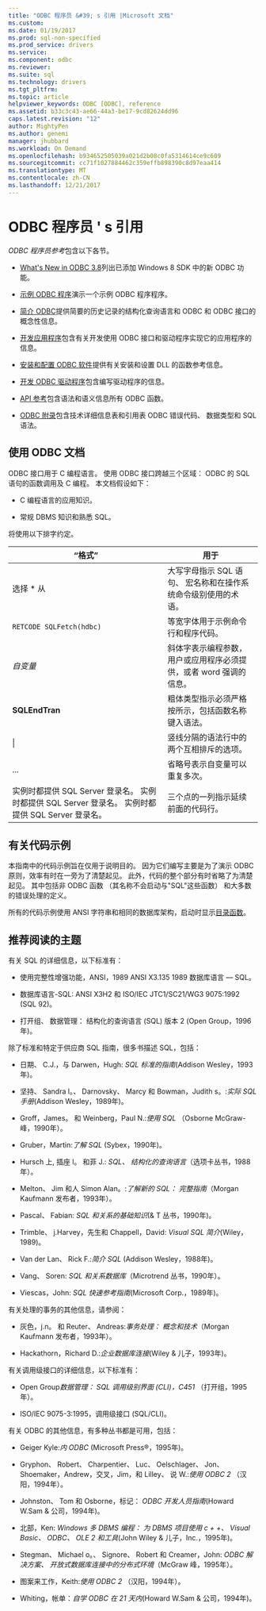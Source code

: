 ```yaml
---
title: "ODBC 程序员 &#39; s 引用 |Microsoft 文档"
ms.custom: 
ms.date: 01/19/2017
ms.prod: sql-non-specified
ms.prod_service: drivers
ms.service: 
ms.component: odbc
ms.reviewer: 
ms.suite: sql
ms.technology: drivers
ms.tgt_pltfrm: 
ms.topic: article
helpviewer_keywords: ODBC [ODBC], reference
ms.assetid: b33c3c43-ae66-44a3-be17-9cd82624dd96
caps.latest.revision: "12"
author: MightyPen
ms.author: genemi
manager: jhubbard
ms.workload: On Demand
ms.openlocfilehash: b934652505039a021d2b08c0fa5314614ce9c609
ms.sourcegitcommit: cc71f1027884462c359effb898390c8d97eaa414
ms.translationtype: MT
ms.contentlocale: zh-CN
ms.lasthandoff: 12/21/2017
---
```

# <a name="odbc-programmer39s-reference"></a>ODBC 程序员 &#39; s 引用
*ODBC 程序员参考*包含以下各节。  
  
-   [What's New in ODBC 3.8](../../odbc/reference/what-s-new-in-odbc-3-8.md)列出已添加 Windows 8 SDK 中的新 ODBC 功能。  
  
-   [示例 ODBC 程序](../../odbc/reference/sample-odbc-program.md)演示一个示例 ODBC 程序程序。  
  
-   [简介 ODBC](../../odbc/reference/introduction-to-odbc.md)提供简要的历史记录的结构化查询语言和 ODBC 和 ODBC 接口的概念性信息。  
  
-   [开发应用程序](../../odbc/reference/develop-app/developing-applications.md)包含有关开发使用 ODBC 接口和驱动程序实现它的应用程序的信息。  
  
-   [安装和配置 ODBC 软件](../../odbc/reference/install/installing-and-configuring-the-odbc-software.md)提供有关安装和设置 DLL 的函数参考信息。  
  
-   [开发 ODBC 驱动程序](../../odbc/reference/develop-driver/developing-an-odbc-driver.md)包含编写驱动程序的信息。  
  
-   [API 参考](../../odbc/reference/syntax/odbc-reference.md)包含语法和语义信息所有 ODBC 函数。  
  
-   [ODBC 附录](../../odbc/reference/appendixes/odbc-appendixes.md)包含技术详细信息表和引用表 ODBC 错误代码、 数据类型和 SQL 语法。  
  
## <a name="working-with-the-odbc-documentation"></a>使用 ODBC 文档  
 ODBC 接口用于 C 编程语言。 使用 ODBC 接口跨越三个区域： ODBC 的 SQL 语句的函数调用及 C 编程。 本文档假设如下：  
  
-   C 编程语言的应用知识。  
  
-   常规 DBMS 知识和熟悉 SQL。  
  
 将使用以下排字约定。  
  
|“格式”|用于|  
|------------|--------------|  
|选择 * 从|大写字母指示 SQL 语句、 宏名称和在操作系统命令级别使用的术语。|  
|`RETCODE SQLFetch(hdbc)`|等宽字体用于示例命令行和程序代码。|  
|*自变量*|斜体字表示编程参数，用户或应用程序必须提供，或者 word 强调的信息。|  
|**SQLEndTran**|粗体类型指示必须严格按所示，包括函数名称键入语法。|  
|&#124;|竖线分隔的语法行中的两个互相排斥的选项。|  
|...|省略号表示自变量可以重复多次。|  
|实例时都提供 SQL Server 登录名。 实例时都提供 SQL Server 登录名。 实例时都提供 SQL Server 登录名。|三个点的一列指示延续前面的代码行。|  
  
## <a name="about-the-code-examples"></a>有关代码示例  
 本指南中的代码示例旨在仅用于说明目的。 因为它们编写主要是为了演示 ODBC 原则，效率有时在一旁为了清楚起见。 此外，代码的整个部分有时省略了为清楚起见。 其中包括非 ODBC 函数 （其名称不会启动与"SQL"这些函数） 和大多数的错误处理的定义。  
  
 所有的代码示例使用 ANSI 字符串和相同的数据库架构，启动时显示[目录函数](../../odbc/reference/develop-app/catalog-functions.md)。  
  
## <a name="recommended-reading"></a>推荐阅读的主题  
 有关 SQL 的详细信息，以下标准有：  
  
-   使用完整性增强功能，ANSI，1989 ANSI X3.135 1989 数据库语言 — SQL。  
  
-   数据库语言-SQL: ANSI X3H2 和 ISO/IEC JTC1/SC21/WG3 9075:1992 (SQL 92)。  
  
-   打开组、 数据管理： 结构化的查询语言 (SQL) 版本 2 (Open Group，1996年)。  
  
 除了标准和特定于供应商 SQL 指南，很多书描述 SQL，包括：  
  
-   日期、 C.J.，与 Darwen，Hugh: *SQL 标准的指南*(Addison Wesley，1993年)。  
  
-   坚持、 Sandra l。、 Darnovsky、 Marcy 和 Bowman，Judith s。:*实际 SQL 手册*(Addison Wesley，1989年)。  
  
-   Groff，James。 和 Weinberg，Paul N.:*使用 SQL* （Osborne McGraw-峰，1990年）。  
  
-   Gruber，Martin:*了解 SQL* (Sybex，1990年)。  
  
-   Hursch 上, 插座 l。 和菲 J.: *SQL、 结构化的查询语言*（选项卡丛书，1988年）。  
  
-   Melton、 Jim 和人 Simon Alan。:*了解新的 SQL： 完整指南*（Morgan Kaufmann 发布者，1993年）。  
  
-   Pascal、 Fabian: *SQL 和关系的基础知识*(& T 丛书，1990年)。  
  
-   Trimble、 j.Harvey，先生和 Chappell，David: *Visual SQL 简介*(Wiley，1989)。  
  
-   Van der Lan、 Rick F.:*简介 SQL* (Addison Wesley，1988年)。  
  
-   Vang、 Soren: *SQL 和关系数据库*（Microtrend 丛书，1990年）。  
  
-   Viescas，John: *SQL 快速参考指南*(Microsoft Corp.，1989年)。  
  
 有关处理的事务的其他信息，请参阅：  
  
-   灰色，j.n。 和 Reuter、 Andreas:*事务处理： 概念和技术*（Morgan Kaufmann 发布者，1993年）。  
  
-   Hackathorn，Richard D.:*企业数据库连接*(Wiley & 儿子，1993年)。  
  
 有关调用级接口的详细信息，以下标准有：  
  
-   Open Group*数据管理： SQL 调用级别界面 (CLI)，C451* （打开组，1995年）。  
  
-   ISO/IEC 9075-3:1995，调用级接口 (SQL/CLI)。  
  
 有关 ODBC 的其他信息，有多种丛书都是可用，包括：  
  
-   Geiger Kyle:*内 ODBC* (Microsoft Press®，1995年)。  
  
-   Gryphon、 Robert、 Charpentier、 Luc、 Oelschlager、 Jon、 Shoemaker，Andrew，交叉，Jim，和 Lilley、 说 W.:*使用 ODBC 2* （汉阳，1994年）。  
  
-   Johnston、 Tom 和 Osborne，标记： *ODBC 开发人员指南*(Howard W.Sam & 公司，1994年)。  
  
-   北部，Ken: *Windows 多 DBMS 编程： 为 DBMS 项目使用 c + +、 Visual Basic、 ODBC、 OLE 2 和工具*(John Wiley & 儿子，Inc.，1995年)。  
  
-   Stegman、 Michael o。、 Signore、 Robert 和 Creamer，John: *ODBC 解决方案、 开放式数据库连接中的分布式环境*（McGraw 峰，1995年）。  
  
-   图案来工作，Keith:*使用 ODBC 2* （汉阳，1994年）。  
  
-   Whiting，帐单：*自学 ODBC 在 21 天内*(Howard W.Sam & 公司，1994年)。
